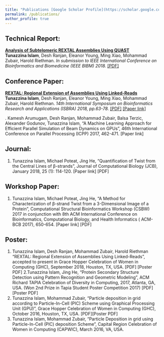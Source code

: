 ```yaml
---
title: "Publications [Google Scholar Profile](https://scholar.google.com/citations?user=YNChCGMAAAAJ&hl=en&oi=ao)"
permalink: /publications/
author_profile: true
---
```


## Technical Report:

<b>[Analysis of Subtelomeric REXTAL Assemblies Using QUAST](http://tunazislam.github.io/publications/REXTAL_QUAST)</b> <br>
<b>Tunazzina Islam</b>, Desh Ranjan, Eleanor Young, Ming Xiao, Mohammad Zubair, Harold Riethman. <i>In submission to IEEE International Conference on Bioinformatics and Biomedicine (IEEE BIBM) 2018.</i>
[[PDF]](https://tunazislam.github.io/files/REXTAL_QUAST_BIBM2018.pdf)

## Conference Paper: 

<b>[REXTAL: Regional Extension of Assemblies Using Linked-Reads](http://tunazislam.github.io/publications/REXTAL)</b> <br>
<b>Tunazzina Islam</b>, Desh Ranjan, Eleanor Young, Ming Xiao, Mohammad Zubair, Harold Riethman. <i>14th International Symposium on Bioinformatics Research and Applications (ISBRA) 2018, pp.63-78.</i>
[[PDF]](https://tunazislam.github.io/files/REXTAL_ISBRA2018.pdf) [[Paper link]](https://link.springer.com/chapter/10.1007/978-3-319-94968-0_6)

. Kamesh Arumugam, Desh Ranjan, Mohammad Zubair, Balsa Terzic, Alexander Godunov, Tunazzina Islam, “A Machine Learning Approach for Efficient Parallel Simulation of Beam Dynamics on GPUs”, 46th International Conference on Parallel Processing (ICPP) 2017, 462-471. [Paper link]

## Journal:
1. Tunazzina Islam, Michael Poteat, Jing He, “Quantification of Twist from the Central Lines of β-strands”, Journal of Computational Biology (JCB), January 2018, 25 (1): 114-120. [Paper link] [PDF]

## Workshop Paper:
1. Tunazzina Islam, Michael Poteat, Jing He, “A Method for Characterization of β-strand Twist from a 3-Dimensional Image of a Protein”, Computational Structural Bioinformatics Workshop (CSBW) 2017 in conjunction with 8th ACM International Conference on Bioinformatics, Computational Biology, and Health Informatics ( ACM-BCB 2017), 650-654. [Paper link] [PDF]

## Poster:
1. Tunazzina Islam, Desh Ranjan, Mohammad Zubair, Harold Riethman “REXTAL: Regional Extension of Assemblies Using Linked-Reads”, accepted to present in Grace Hopper Celebration of Women in Computing (GHC), September 2018, Houston, TX, USA. [PDF] [Poster PDF]
2.Tunazzina Islam, Jing He, “Protein Secondary Structure Detection using Pattern Recognition and Geometric Modeling”, ACM Richard TAPIA Celebration of Diversity in Computing, 2017, Atlanta, GA, USA. (Won 2nd Prize in Tapia Student Poster Competition 2017)  [PDF] [Poster PDF]
3. Tunazzina Islam, Mohammad Zubair, “Particle deposition in grid according to Particle-In-Cell (PIC) Scheme using Graphical Processing Unit (GPU)”, Grace Hopper Celebration of Women in Computing (GHC), October 2016, Houston, TX, USA. [PDF][Poster PDF]
4. Tunazzina Islam, Mohammad Zubair, “Particle Deposition in grid using Particle-In-Cell (PIC) deposition Scheme”, Capital Region Celebration of Women in Computing (CAPWIC), March 2016, VA, USA.

